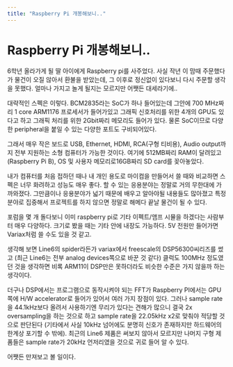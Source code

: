 ```yaml
---
title: "Raspberry Pi 개봉해보니.."
---
```

# Raspberry Pi 개봉해보니..


6학년 올라가게 될 딸 아이에게 Raspberry pi를 사주었다. 사실 작년 이 맘때 주문했다가 물건이 오질 않아서 환불을 받았는데, 그 이후로 정신없이 있다보니 다시 주문할 생각을 못했다. 얼마나 가지고 놀게 될지는 모르지만 어쨋든 대세라기에..




대략적인 스펙은 이렇다. BCM2835라는 SoC가 하나 들어있는데 그안에 700 MHz짜리 1 core ARM1176 프로세서가 들어가있고 그래픽 신호처리를 위한 4개의 GPU도 있다고 하고 그래픽 처리를 위한 2Gbit짜리 메모리도 들어가 있다. 물론 SoC이므로 다양한 peripheral을 붙일 수 있는 다양한 포트도 구비되어있다.




그래서 매우 작은 보드로 USB, Ethernet, HDMI, RCA(구형 티비용), Audio output까지 전부 지원하는 소형 컴퓨터가 가능한 것이다. 여기에 512MB짜리 RAM이 달려있고 (Raspberry Pi B), OS 및 사용자 메모리로16GB짜리 SD card를 꽂아놓았다.




내가 컴퓨터를 처음 접하던 때나 내 개인 용도로 마이컴을 만들어서 쓸 때와 비교하면 스펙은 너무 화려하고 성능도 매우 좋다. 할 수 있는 응용분야는 정말로 거의 무한대에 가까와졌다. 그만큼이나 응용분야가 넓기 때문에 배우고 알아야될 내용들도 많아졌고 특정 분야로 집중해서 프로젝트를 하지 않으면 정말로 해메다 끝날 물건이 될 수 있다. 




포럼을 몇 개 돌다보니 이미 raspberry pi로 기타 이펙트/앰프 시뮬을 하겠다는 사람부터 매우 다양하다. 크기로 봤을 때는 기타 안에 내장도 가능하다. 5V 전원만 들어가면 Variax처럼 쓸 수도 있을 것 같고.




생각해 보면 Line6의 spider라든가 variax에서 freescale의 DSP56300씨리즈를 썼고 (최근 Line6는 전부 analog devices쪽으로 바꾼 것 같다) 클럭도 100MHz 정도였던 것을 생각하면 비록 ARM11이 DSP만은 못하더라도 비슷한 수준은 가지 않을까 하는 생각이다. 




더구나 DSP에서는 프로그램으로 동작시켜야 되는 FFT가 Raspberry PI에서는 GPU쪽에 H/W accelerator로 들어가 있어서 여러 가지 장점이 있다. 그러나 sample rate을 44.1kHz보다 올려서 사용하기엔 무리가 있다는 견해가 많으니 결국 2x oversampling을 하는 것으로 하고 sample rate을 22.05kHz x2로 맞춰야 적당할 것으로 판단된다 (기타에서 사실 10kHz 넘어에도 분명히 신호가 존재하지만 하드웨어의 한계상 포기할 수 밖에). 최근의 Line6 제품은 써보지 않아서 모르지만 나머지 구형 제품들은 sample rate가 20kHz 언저리였을 것으로 귀로 들어 알 수 있다. 




어쨋든 만져보고 볼 일이다.


